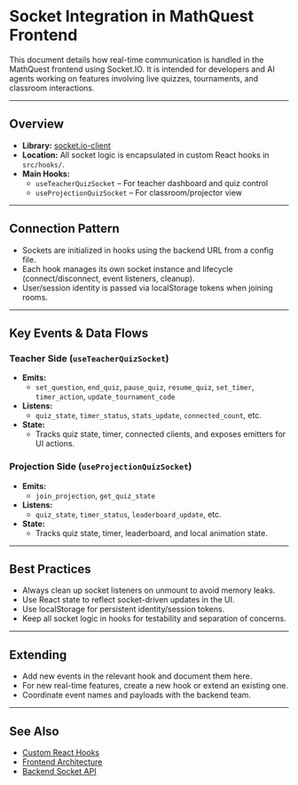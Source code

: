 # Socket Integration in MathQuest Frontend

This document details how real-time communication is handled in the MathQuest frontend using Socket.IO. It is intended for developers and AI agents working on features involving live quizzes, tournaments, and classroom interactions.

---

## Overview

- **Library:** [socket.io-client](https://socket.io/)
- **Location:** All socket logic is encapsulated in custom React hooks in `src/hooks/`.
- **Main Hooks:**
  - `useTeacherQuizSocket` – For teacher dashboard and quiz control
  - `useProjectionQuizSocket` – For classroom/projector view

---

## Connection Pattern

- Sockets are initialized in hooks using the backend URL from a config file.
- Each hook manages its own socket instance and lifecycle (connect/disconnect, event listeners, cleanup).
- User/session identity is passed via localStorage tokens when joining rooms.

---

## Key Events & Data Flows

### Teacher Side (`useTeacherQuizSocket`)
- **Emits:**
  - `set_question`, `end_quiz`, `pause_quiz`, `resume_quiz`, `set_timer`, `timer_action`, `update_tournament_code`
- **Listens:**
  - `quiz_state`, `timer_status`, `stats_update`, `connected_count`, etc.
- **State:**
  - Tracks quiz state, timer, connected clients, and exposes emitters for UI actions.

### Projection Side (`useProjectionQuizSocket`)
- **Emits:**
  - `join_projection`, `get_quiz_state`
- **Listens:**
  - `quiz_state`, `timer_status`, `leaderboard_update`, etc.
- **State:**
  - Tracks quiz state, timer, leaderboard, and local animation state.

---

## Best Practices

- Always clean up socket listeners on unmount to avoid memory leaks.
- Use React state to reflect socket-driven updates in the UI.
- Use localStorage for persistent identity/session tokens.
- Keep all socket logic in hooks for testability and separation of concerns.

---

## Extending

- Add new events in the relevant hook and document them here.
- For new real-time features, create a new hook or extend an existing one.
- Coordinate event names and payloads with the backend team.

---

## See Also
- [Custom React Hooks](hooks.md)
- [Frontend Architecture](frontend-architecture.md)
- [Backend Socket API](../../backend/sockets/)
